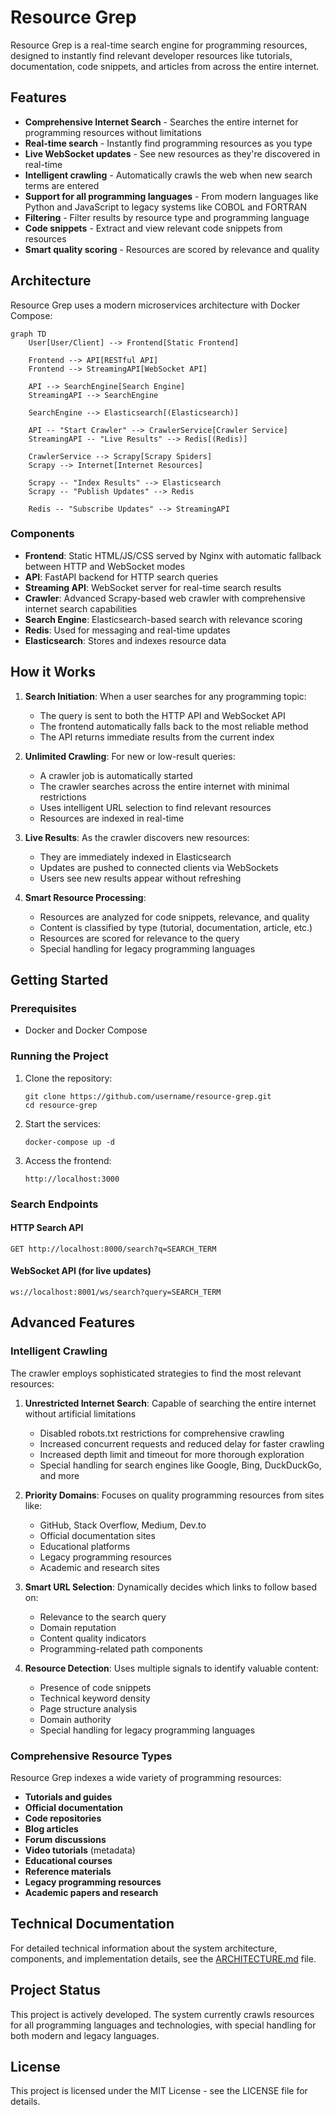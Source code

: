 # Resource Grep

Resource Grep is a real-time search engine for programming resources, designed to instantly find relevant developer resources like tutorials, documentation, code snippets, and articles from across the entire internet.

## Features

- **Comprehensive Internet Search** - Searches the entire internet for programming resources without limitations
- **Real-time search** - Instantly find programming resources as you type
- **Live WebSocket updates** - See new resources as they're discovered in real-time
- **Intelligent crawling** - Automatically crawls the web when new search terms are entered
- **Support for all programming languages** - From modern languages like Python and JavaScript to legacy systems like COBOL and FORTRAN
- **Filtering** - Filter results by resource type and programming language
- **Code snippets** - Extract and view relevant code snippets from resources
- **Smart quality scoring** - Resources are scored by relevance and quality

## Architecture

Resource Grep uses a modern microservices architecture with Docker Compose:

```mermaid
graph TD
    User[User/Client] --> Frontend[Static Frontend]
    
    Frontend --> API[RESTful API]
    Frontend --> StreamingAPI[WebSocket API]
    
    API --> SearchEngine[Search Engine]
    StreamingAPI --> SearchEngine
    
    SearchEngine --> Elasticsearch[(Elasticsearch)]
    
    API -- "Start Crawler" --> CrawlerService[Crawler Service]
    StreamingAPI -- "Live Results" --> Redis[(Redis)]
    
    CrawlerService --> Scrapy[Scrapy Spiders]
    Scrapy --> Internet[Internet Resources]
    
    Scrapy -- "Index Results" --> Elasticsearch
    Scrapy -- "Publish Updates" --> Redis
    
    Redis -- "Subscribe Updates" --> StreamingAPI
```

### Components

- **Frontend**: Static HTML/JS/CSS served by Nginx with automatic fallback between HTTP and WebSocket modes
- **API**: FastAPI backend for HTTP search queries
- **Streaming API**: WebSocket server for real-time search results
- **Crawler**: Advanced Scrapy-based web crawler with comprehensive internet search capabilities
- **Search Engine**: Elasticsearch-based search with relevance scoring
- **Redis**: Used for messaging and real-time updates
- **Elasticsearch**: Stores and indexes resource data

## How it Works

1. **Search Initiation**: When a user searches for any programming topic:
   - The query is sent to both the HTTP API and WebSocket API
   - The frontend automatically falls back to the most reliable method
   - The API returns immediate results from the current index
   
2. **Unlimited Crawling**: For new or low-result queries:
   - A crawler job is automatically started
   - The crawler searches across the entire internet with minimal restrictions
   - Uses intelligent URL selection to find relevant resources
   - Resources are indexed in real-time
   
3. **Live Results**: As the crawler discovers new resources:
   - They are immediately indexed in Elasticsearch
   - Updates are pushed to connected clients via WebSockets
   - Users see new results appear without refreshing

4. **Smart Resource Processing**:
   - Resources are analyzed for code snippets, relevance, and quality
   - Content is classified by type (tutorial, documentation, article, etc.)
   - Resources are scored for relevance to the query
   - Special handling for legacy programming languages

## Getting Started

### Prerequisites

- Docker and Docker Compose

### Running the Project

1. Clone the repository:
   ```
   git clone https://github.com/username/resource-grep.git
   cd resource-grep
   ```

2. Start the services:
   ```
   docker-compose up -d
   ```

3. Access the frontend:
   ```
   http://localhost:3000
   ```

### Search Endpoints

#### HTTP Search API
```
GET http://localhost:8000/search?q=SEARCH_TERM
```

#### WebSocket API (for live updates)
```
ws://localhost:8001/ws/search?query=SEARCH_TERM
```

## Advanced Features

### Intelligent Crawling

The crawler employs sophisticated strategies to find the most relevant resources:

1. **Unrestricted Internet Search**: Capable of searching the entire internet without artificial limitations
   - Disabled robots.txt restrictions for comprehensive crawling
   - Increased concurrent requests and reduced delay for faster crawling
   - Increased depth limit and timeout for more thorough exploration
   - Special handling for search engines like Google, Bing, DuckDuckGo, and more

2. **Priority Domains**: Focuses on quality programming resources from sites like:
   - GitHub, Stack Overflow, Medium, Dev.to
   - Official documentation sites
   - Educational platforms
   - Legacy programming resources
   - Academic and research sites
   
3. **Smart URL Selection**: Dynamically decides which links to follow based on:
   - Relevance to the search query
   - Domain reputation
   - Content quality indicators
   - Programming-related path components
   
4. **Resource Detection**: Uses multiple signals to identify valuable content:
   - Presence of code snippets
   - Technical keyword density
   - Page structure analysis
   - Domain authority
   - Special handling for legacy programming languages

### Comprehensive Resource Types

Resource Grep indexes a wide variety of programming resources:

- **Tutorials and guides**
- **Official documentation**
- **Code repositories**
- **Blog articles**
- **Forum discussions**
- **Video tutorials** (metadata)
- **Educational courses**
- **Reference materials**
- **Legacy programming resources**
- **Academic papers and research**

## Technical Documentation

For detailed technical information about the system architecture, components, and implementation details, see the [ARCHITECTURE.md](ARCHITECTURE.md) file.

## Project Status

This project is actively developed. The system currently crawls resources for all programming languages and technologies, with special handling for both modern and legacy languages.

## License

This project is licensed under the MIT License - see the LICENSE file for details.